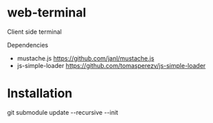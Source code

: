 web-terminal
============

Client side terminal

Dependencies
  * mustache.js https://github.com/janl/mustache.js
  * js-simple-loader https://github.com/tomasperezv/js-simple-loader

Installation
============
git submodule update --recursive --init
